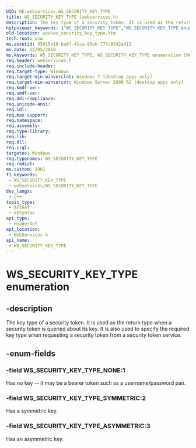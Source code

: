 ```yaml
---
UID: NE:webservices.WS_SECURITY_KEY_TYPE
title: WS_SECURITY_KEY_TYPE (webservices.h)
description: The key type of a security token. It is used as the return type when a security token is queried about its key. It is also used to specify the required key type when requesting a security token from a security token service.
helpviewer_keywords: ["WS_SECURITY_KEY_TYPE","WS_SECURITY_KEY_TYPE enumeration [Web Services for Windows]","WS_SECURITY_KEY_TYPE_ASYMMETRIC","WS_SECURITY_KEY_TYPE_NONE","WS_SECURITY_KEY_TYPE_SYMMETRIC","webservices/WS_SECURITY_KEY_TYPE","webservices/WS_SECURITY_KEY_TYPE_ASYMMETRIC","webservices/WS_SECURITY_KEY_TYPE_NONE","webservices/WS_SECURITY_KEY_TYPE_SYMMETRIC","wsw.ws_security_key_type"]
old-location: wsw\ws_security_key_type.htm
tech.root: wsw
ms.assetid: 95915a10-ba8f-41ca-89eb-777c85d2a411
ms.date: 12/05/2018
ms.keywords: WS_SECURITY_KEY_TYPE, WS_SECURITY_KEY_TYPE enumeration [Web Services for Windows], WS_SECURITY_KEY_TYPE_ASYMMETRIC, WS_SECURITY_KEY_TYPE_NONE, WS_SECURITY_KEY_TYPE_SYMMETRIC, webservices/WS_SECURITY_KEY_TYPE, webservices/WS_SECURITY_KEY_TYPE_ASYMMETRIC, webservices/WS_SECURITY_KEY_TYPE_NONE, webservices/WS_SECURITY_KEY_TYPE_SYMMETRIC, wsw.ws_security_key_type
req.header: webservices.h
req.include-header: 
req.target-type: Windows
req.target-min-winverclnt: Windows 7 [desktop apps only]
req.target-min-winversvr: Windows Server 2008 R2 [desktop apps only]
req.kmdf-ver: 
req.umdf-ver: 
req.ddi-compliance: 
req.unicode-ansi: 
req.idl: 
req.max-support: 
req.namespace: 
req.assembly: 
req.type-library: 
req.lib: 
req.dll: 
req.irql: 
targetos: Windows
req.typenames: WS_SECURITY_KEY_TYPE
req.redist: 
ms.custom: 19H1
f1_keywords:
 - WS_SECURITY_KEY_TYPE
 - webservices/WS_SECURITY_KEY_TYPE
dev_langs:
 - c++
topic_type:
 - APIRef
 - kbSyntax
api_type:
 - HeaderDef
api_location:
 - WebServices.h
api_name:
 - WS_SECURITY_KEY_TYPE
---
```


# WS_SECURITY_KEY_TYPE enumeration


## -description

The key type of a security token.  It is used as the return type when
a security token is queried about its key.  It is also used to specify
the required key type when requesting a security token from a security
token service.

## -enum-fields

### -field WS_SECURITY_KEY_TYPE_NONE:1

Has no key -- it may be a bearer token such as a username/password
pair.

### -field WS_SECURITY_KEY_TYPE_SYMMETRIC:2

Has a symmetric key.

### -field WS_SECURITY_KEY_TYPE_ASYMMETRIC:3

Has an asymmetric key.

